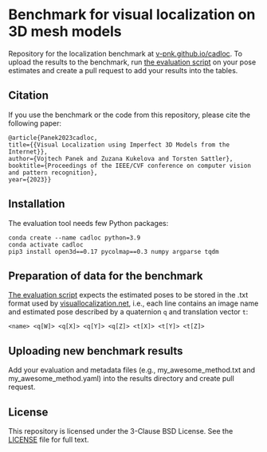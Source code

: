 # Benchmark for visual localization on 3D mesh models
Repository for the localization benchmark at [v-pnk.github.io/cadloc](https://v-pnk.github.io/cadloc/). To upload the results to the benchmark, run [the evaluation script](https://github.com/v-pnk/cadloc/blob/main/evaluate_dcre.py) on your pose estimates and create a pull request to add your results into the tables.

## Citation
If you use the benchmark or the code from this repository, please cite the following paper:
```
@article{Panek2023cadloc,
title={{Visual Localization using Imperfect 3D Models from the Internet}},
author={Vojtech Panek and Zuzana Kukelova and Torsten Sattler},
booktitle={Proceedings of the IEEE/CVF conference on computer vision and pattern recognition},
year={2023}}
```

## Installation
The evaluation tool needs few Python packages:
```
conda create --name cadloc python=3.9
conda activate cadloc
pip3 install open3d==0.17 pycolmap==0.3 numpy argparse tqdm
```
## Preparation of data for the benchmark
[The evaluation script](https://github.com/v-pnk/cadloc/blob/main/evaluate_dcre.py) expects the estimated poses to be stored in the .txt format used by [visuallocalization.net](https://www.visuallocalization.net/), i.e., each line contains an image name and estimated pose described by a quaternion `q` and translation vector `t`:
```
<name> <q[W]> <q[X]> <q[Y]> <q[Z]> <t[X]> <t[Y]> <t[Z]>
```

## Uploading new benchmark results
Add your evaluation and metadata files (e.g., my_awesome_method.txt and my_awesome_method.yaml) into the results directory and create pull request.

## License
This repository is licensed under the 3-Clause BSD License. See the [LICENSE](https://github.com/v-pnk/cadloc/blob/main/LICENSE) file for full text.
